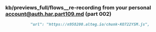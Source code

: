 ### kb/previews_full/flows__re-recording from your personal account@auth.har.part109.md (part 002)

```md
           "url": "https://n958200.alteg.io/chunk-KO722YSM.js",
              
```

```
